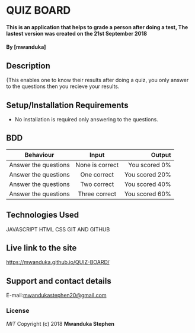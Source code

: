 # QUIZ BOARD
#### This is an application that helps to grade a person after doing a test, The lastest version was created on the 21st September 2018
#### By [mwanduka]
## Description
{This enables one to know their results after doing a quiz, you only answer to the questions then you recieve your results. 
## Setup/Installation Requirements
* No installation is required only answering to the questions.
## BDD
|Behaviour               |  Input          |Output        |
|------------------------|:---------------:|-------------:|
|Answer the questions    |None is correct  |You scored 0% |
|Answer the questions    |One correct      |You scored 20%|
|Answer the questions    | Two correct     |You scored 40%|
|Answer the questions    |Three correct    |You scored 60%|
## Technologies Used
JAVASCRIPT
HTML
CSS
GIT AND GITHUB
## Live link to the site
 https://mwanduka.github.io/QUIZ-BOARD/
## Support and contact details
E-mail:mwandukastephen20@gmail.com
### License
*MIT*
Copyright (c) 2018 **Mwanduka Stephen**
